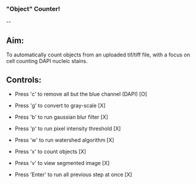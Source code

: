 ### "Object" Counter!
-- 
## Aim:
To automatically count objects from an uploaded tif/tiff file, with a focus on cell counting DAPI nucleic stains.

## Controls:
- Press 'c' to remove all but the blue channel (DAPI) [O]
- Press 'g' to convert to gray-scale [X] 
- Press 'b' to run gaussian blur filter [X]
- Press 'p' to run pixel intensity threshold [X]
- Press 'w' to run watershed algorithm [X]
- Press 'x' to count objects [X]
- Press 'v' to view segmented image [X]

- Press 'Enter' to run all previous step at once [X]
